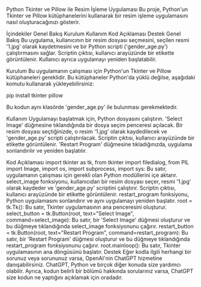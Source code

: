 Python Tkinter ve Pillow ile Resim İşleme Uygulaması
Bu proje, Python'un Tkinter ve Pillow kütüphanelerini kullanarak bir resim işleme uygulamasını nasıl oluşturacağınızı gösterir.

İçindekiler
Genel Bakış
Kurulum
Kullanım
Kod Açıklaması
Destek
Genel Bakış
Bu uygulama, kullanıcının bir resim dosyası seçmesini, seçilen resmi '1.jpg' olarak kaydetmesini ve bir Python scripti ('gender_age.py') çalıştırmasını sağlar. Scriptin çıktısı, kullanıcı arayüzünde bir etikette görüntülenir. Kullanıcı ayrıca uygulamayı yeniden başlatabilir.

Kurulum
Bu uygulamanın çalışması için Python'un Tkinter ve Pillow kütüphaneleri gereklidir. Bu kütüphaneler Python'da yüklü değilse, aşağıdaki komutu kullanarak yükleyebilirsiniz:

pip install tkinter pillow

Bu kodun aynı klasörde 'gender_age.py' ile bulunması gerekmektedir.

Kullanım
Uygulamayı başlatmak için, Python dosyasını çalıştırın. 'Select Image' düğmesine tıklandığında bir dosya seçim penceresi açılacak. Bir resim dosyası seçtiğinizde, o resim '1.jpg' olarak kaydedilecek ve 'gender_age.py' scripti çalıştırılacak. Scriptin çıktısı, kullanıcı arayüzünde bir etikette görüntülenir. 'Restart Program' düğmesine tıkladığınızda, uygulama sonlandırılır ve yeniden başlatılır.

Kod Açıklaması
import tkinter as tk, from tkinter import filedialog, from PIL import Image, import os, import subprocess, import sys: Bu satır, uygulamanın çalışması için gerekli olan Python modüllerini içe aktarır.
select_image fonksiyonu, kullanıcıdan bir resim dosyası seçer, resmi '1.jpg' olarak kaydeder ve 'gender_age.py' scriptini çalıştırır. Scriptin çıktısı, kullanıcı arayüzünde bir etikette görüntülenir.
restart_program fonksiyonu, Python uygulamasını sonlandırır ve aynı uygulamayı yeniden başlatır.
root = tk.Tk(): Bu satır, Tkinter uygulamasının ana penceresini oluşturur.
select_button = tk.Button(root, text="Select Image", command=select_image): Bu satır, bir 'Select Image' düğmesi oluşturur ve bu düğmeye tıklandığında select_image fonksiyonunu çağırır.
restart_button = tk.Button(root, text="Restart Program", command=restart_program): Bu satır, bir 'Restart Program' düğmesi oluşturur ve bu düğmeye tıklandığında restart_program fonksiyonunu çağırır.
root.mainloop(): Bu satır, Tkinter uygulamasının ana döngüsünü başlatır.
Destek
Eğer kodla ilgili herhangi bir sorunuz veya sorununuz varsa, OpenAI'nin ChatGPT hizmetine danışabilirsiniz. ChatGPT, Python ve birçok diğer konuda size yardımcı olabilir. Ayrıca, kodun belirli bir bölümü hakkında sorularınız varsa, ChatGPT size kodun ne yaptığını açıklamak için oradadır.
